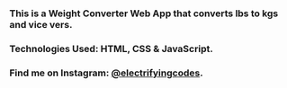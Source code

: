 ### This is a Weight Converter Web App that converts lbs to kgs and vice vers.

### Technologies Used: HTML, CSS & JavaScript.

### Find me on Instagram: [@electrifyingcodes][Instagram].

[Instagram]: https://www.instagram.com/electrifyingcodes